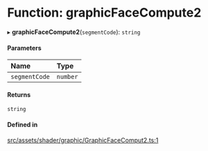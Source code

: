 # Function: graphicFaceCompute2

▸ **graphicFaceCompute2**(`segmentCode`): `string`

#### Parameters

| Name | Type |
| :------ | :------ |
| `segmentCode` | `number` |

#### Returns

`string`

#### Defined in

[src/assets/shader/graphic/GraphicFaceComput2.ts:1](https://github.com/Orillusion/orillusion/blob/main/src/assets/shader/graphic/GraphicFaceComput2.ts#L1)
